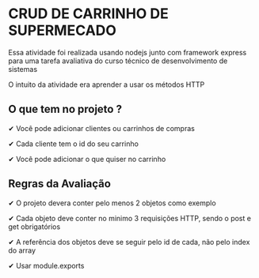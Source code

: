 # CRUD DE CARRINHO DE SUPERMECADO

Essa atividade foi realizada usando nodejs junto com framework express para uma tarefa avaliativa do curso técnico de desenvolvimento de sistemas

O intuito da atividade era aprender a usar os métodos HTTP


## O que tem no projeto ?

✔ Você pode adicionar clientes ou carrinhos de compras

✔ Cada cliente tem o id do seu carrinho

✔ Você pode adicionar o que quiser no carrinho


## Regras da Avaliação

✔ O projeto devera conter pelo menos 2 objetos como exemplo

✔ Cada objeto deve conter no minimo 3 requisições HTTP, sendo o post e get obrigatórios

✔ A referência dos objetos deve se seguir pelo id de cada, não pelo index do array

✔ Usar module.exports